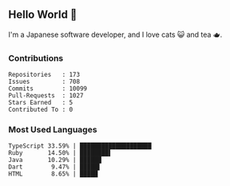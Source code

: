 ## Hello World 👋

I'm a Japanese software developer, and I love cats 😺 and tea 🫖.

### Contributions

    Repositories   : 173
    Issues         : 708
    Commits        : 10099
    Pull-Requests  : 1027
    Stars Earned   : 5
    Contributed To : 0

### Most Used Languages

    TypeScript 33.59% | ████████████████████
    Ruby       14.50% | ████████▌
    Java       10.29% | ██████
    Dart        9.47% | █████▌
    HTML        8.65% | █████
